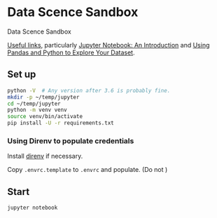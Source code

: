 # Data Scence Sandbox

Data Scence Sandbox

[Useful links](https://pinboard.in/u:brunns/t:jupyter), particularly [Jupyter Notebook: An Introduction](https://realpython.com/jupyter-notebook-introduction/) and [Using Pandas and Python to Explore Your Dataset](https://realpython.com/pandas-python-explore-dataset/).

## Set up

```bash
python -V  # Any version after 3.6 is probably fine.
mkdir -p ~/temp/jupyter
cd ~/temp/jupyter
python -m venv venv
source venv/bin/activate
pip install -U -r requirements.txt
```
### Using Direnv to populate credentials

Install [direnv](https://direnv.net/) if necessary.

Copy `.envrc.template` to `.envrc` and populate. (Do not )

## Start

```bash
jupyter notebook
```
